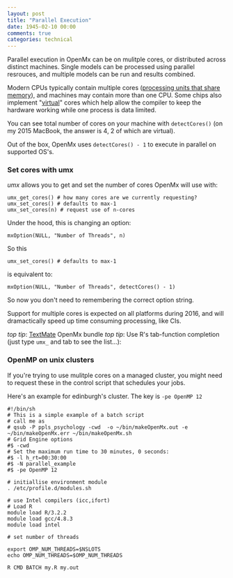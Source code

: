 ```yaml
---
layout: post
title: "Parallel Execution"
date: 1945-02-10 00:00
comments: true
categories: technical
---
```


Parallel execution in OpenMx can be on mulitple cores, or distributed across distinct machines. Single models can be processed using parallel resrouces, and multiple models can be run and results combined.

Modern CPUs typically contain multiple cores ([processing units that share memory](https://en.wikipedia.org/wiki/Multi-core_processor)), and machines may contain more than one CPU.
Some chips also implement "[virtual](https://en.wikipedia.org/wiki/Hyper-threading)" cores which help allow the compiler to keep the hardware working while one process is data limited.

You can see total number of cores on your machine with `detectCores()` (on my 2015 MacBook, the answer is 4, 2 of which are virtual).

Out of the box, OpenMx uses `detectCores() - 1` to execute in parallel on supported OS's.

### Set cores with umx

*umx* allows you to get and set the number of cores OpenMx will use with:

```splus
umx_get_cores() # how many cores are we currently requesting?
umx_set_cores() # defaults to max-1
umx_set_cores(n) # request use of n-cores

```

Under the hood, this is changing an option:

```splus
mxOption(NULL, "Number of Threads", n)
```

So this

```splus
umx_set_cores() # defaults to max-1
```

is equivalent to:

```splus
mxOption(NULL, "Number of Threads", detectCores() - 1)
```

So now you don't need to remembering the correct option string.

Support for multiple cores is expected on all platforms during 2016, and will dramactically speed up time consuming processing, like CIs.

*top tip*: [TextMate](http://macromates.com) OpenMx bundle
*top tip*: Use R's tab-function completion (just type `umx_` and tab to see the list…):

### OpenMP on unix clusters

If you're trying to use mulitple cores on a managed cluster, you might need to request these in the control script that schedules your jobs.

Here's an example for edinburgh's cluster. The key is `-pe OpenMP 12`

```splus
#!/bin/sh
# This is a simple example of a batch script
# call me as
# qsub -P ppls_psychology -cwd  -o ~/bin/makeOpenMx.out -e ~/bin/makeOpenMx.err ~/bin/makeOpenMx.sh
# Grid Engine options 
#$ -cwd
# Set the maximum run time to 30 minutes, 0 seconds:
#$ -l h_rt=00:30:00
#$ -N parallel_example
#$ -pe OpenMP 12
 
# initiallise environment module 
. /etc/profile.d/modules.sh
 
# use Intel compilers (icc,ifort)
# Load R
module load R/3.2.2
module load gcc/4.8.3
module load intel
 
# set number of threads
 
export OMP_NUM_THREADS=$NSLOTS
echo OMP_NUM_THREADS=$OMP_NUM_THREADS

R CMD BATCH my.R my.out

```